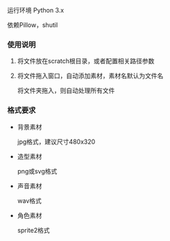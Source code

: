 

运行环境 Python 3.x

依赖Pillow，shutil



### 使用说明

1. 将文件放在scratch根目录，或者配置相关路径参数

2. 将文件拖入窗口，自动添加素材，素材名默认为文件名

   将文件夹拖入，则自动处理所有文件

### 格式要求

- 背景素材

  jpg格式，建议尺寸480x320

- 造型素材

  png或svg格式

- 声音素材

  wav格式

- 角色素材

  sprite2格式